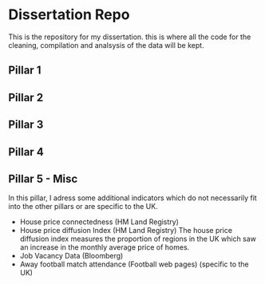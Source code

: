 # Dissertation Repo

This is the repository for my dissertation. this is where all the code for the cleaning, compilation and analsysis of the data will be kept.

## Pillar 1

## Pillar 2

## Pillar 3

## Pillar 4

## Pillar 5 - Misc
In this pillar, I adress some additional indicators which do not necessarily fit into the other pillars or are specific to the UK. 
- House price connectedness (HM Land Registry)
- House price diffusion Index (HM Land Registry)
The house price diffusion index measures the proportion of regions in the UK which saw an increase in the monthly average price of homes.
- Job Vacancy Data (Bloomberg)
- Away football match attendance (Football web pages) (specific to the UK)
